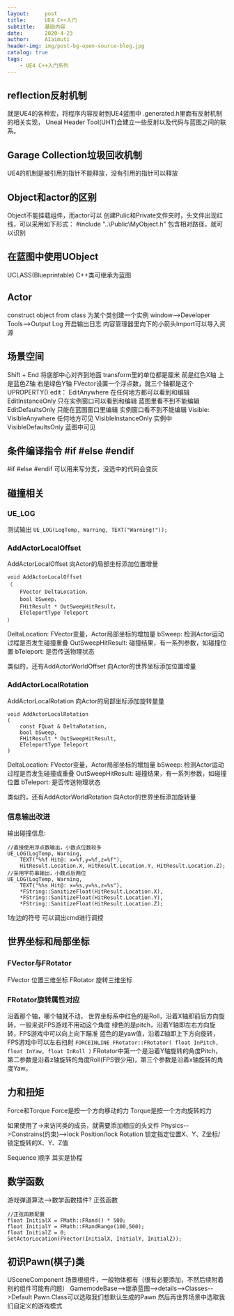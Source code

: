 ```yaml
---
layout:     post
title:      UE4 C++入门
subtitle:   基础内容
date:       2020-4-23
author:     AIaimuti
header-img: img/post-bg-open-source-blog.jpg
catalog: true
tags:
    - UE4 C++入门系列
---
```


## reflection反射机制
就是UE4的各种宏，将程序内容反射到UE4蓝图中
.generated.h里面有反射机制的相关实现，
Uneal Header Tool(UHT)会建立一些反射以及代码与蓝图之间的联系。

## Garage Collection垃圾回收机制
UE4的机制是被引用的指针不能释放，没有引用的指针可以释放

## Object和actor的区别
Object不能挂载组件，而actor可以
创建Pulic和Private文件夹时，头文件出现红线，可以采用如下形式：
#include "..\Public\MyObject.h"
包含相对路径，就可以识别

## 在蓝图中使用UObject
UCLASS(Blueprintable) C++类可继承为蓝图

## Actor
construct object from class 为某个类创建一个实例
window-->Developer Tools-->Output Log 开启输出日志
内容管理器里向下的小箭头Import可以导入资源

## 场景空间
Shift + End 将底部中心对齐到地面
transform里的单位都是厘米
前是红色X轴 上是蓝色Z轴 右是绿色Y轴
FVector设置一个浮点数，就三个轴都是这个
UPROPERTY()
edit：
EditAnywhere 在任何地方都可以看到和编辑
EditInstanceOnly 只在实例窗口可以看到和编辑 蓝图里看不到不能编辑
EditDefaultsOnly 只能在蓝图窗口里编辑 实例窗口看不到不能编辑
Visible:
VisibleAnywhere 任何地方可见
VisibleInstanceOnly 实例中
VisibleDefaultsOnly 蓝图中可见

## 条件编译指令 #if #else #endif
#if #else #endif 可以用来写分支，没选中的代码会变灰

## 碰撞相关
### UE_LOG
测试输出
`UE_LOG(LogTemp, Warning, TEXT("Warning!"));`

### AddActorLocalOffset
AddActorLocalOffset 向Actor的局部坐标添加位置增量
```
void AddActorLocalOffset
（
    FVector DeltaLocation，
    bool bSweep，
    FHitResult * OutSweepHitResult，
    ETeleportType Teleport
）
```
DeltaLocation: FVector变量，Actor局部坐标的增加量
bSweep: 检测Actor运动过程是否发生碰撞重叠
OutSweepHitResult: 碰撞结果，有一系列参数，如碰撞位置
bTeleport: 是否传送物理状态

类似的，还有AddActorWorldOffset 向Actor的世界坐标添加位置增量

### AddActorLocalRotation
AddActorLocalRotation 向Actor的局部坐标添加旋转量量
```
void AddActorLocalRotation
(
    const FQuat & DeltaRotation,
    bool bSweep,
    FHitResult * OutSweepHitResult,
    ETeleportType Teleport
)
```
DeltaLocation: FVector变量，Actor局部坐标的增加量
bSweep: 检测Actor运动过程是否发生碰撞或重叠
OutSweepHitResult: 碰撞结果，有一系列参数，如碰撞位置
bTeleport: 是否传送物理状态

类似的，还有AddActorWorldRotation 向Actor的世界坐标添加旋转量

### 信息输出改进
输出碰撞信息:
```
//直接使用浮点数输出，小数点位数较多
UE_LOG(LogTemp, Warning,
    TEXT("%%f Hit@: x=%f,y=%f,z=%f"),
    HitResult.Location.X, HitResult.Location.Y, HitResult.Location.Z);
//采用字符串输出，小数点后两位
UE_LOG(LogTemp, Warning,
    TEXT("%%s Hit@: x=%s,y=%s,z=%s"),
    *FString::SanitizeFloat(HitResult.Location.X),
    *FString::SanitizeFloat(HitResult.Location.Y),
    *FString::SanitizeFloat(HitResult.Location.Z);
```
1左边的符号 可以调出cmd进行调控

## 世界坐标和局部坐标
### FVector与FRotator
FVector 位置三维坐标
FRotator 旋转三维坐标
### FRotator旋转属性对应
沿着那个轴，哪个轴就不动，
世界坐标系中红色的是Roll，沿着X轴即前后方向旋转，一般来说FPS游戏不用动这个角度
绿色的是pitch，沿着Y轴即左右方向旋转，FPS游戏中可以向上向下瞄准
蓝色的是yaw值，沿着Z轴即上下方向旋转，FPS游戏中可以左右扫射
`FORCEINLINE FRotator::FRotator( float InPitch, float InYaw, float InRoll )`
FRotator中第一个是沿着Y轴旋转的角度Pitch，第二参数是沿着z轴旋转的角度Roll(FPS很少用)，第三个参数是沿着x轴旋转的角度Yaw。

## 力和扭矩
Force和Torque
Force是按一个方向移动的力
Torque是按一个方向旋转的力

如果使用了->来访问类的成员，就需要添加相应的头文件
Physics-->Constrains(约束)-->lock Position/lock Rotation 锁定指定位置X、Y、Z坐标/ 锁定旋转的X、Y、Z值

Sequence 顺序 其实是协程

## 数学函数
游戏弹道算法-->数学函数插件?
正弦函数
```
//正弦函数配置
float InitialX = FMath::FRand() * 500;
float InitialY = FMath::FRandRange(100,500);
float InitialZ = 0;
SetActorLocation(FVector(InitialX, InitialY, InitialZ));
```

## 初识Pawn(棋子)类
USceneComponent 场景根组件，一般物体都有（很有必要添加，不然后续附着别的组件可能有问题）
GamemodeBase-->继承蓝图-->details-->Classes-->Default Pawn Class可以选取我们想默认生成的Pawn
然后再世界场景中选取我们自定义的游戏模式

